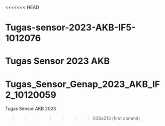 <<<<<<< HEAD
# Tugas-sensor-2023-AKB-IF5-1012076
Tugas Sensor 2023 AKB
=======
# Tugas_Sensor_Genap_2023_AKB_IF2_10120059

Tugas Sensor AKB 2023
>>>>>>> 036a213 (first commit)
